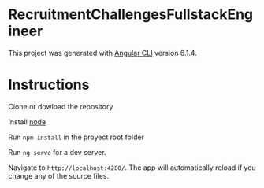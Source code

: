 # RecruitmentChallengesFullstackEngineer

This project was generated with [Angular CLI](https://github.com/angular/angular-cli) version 6.1.4.

# Instructions

Clone or dowload the repository

Install [node](https://nodejs.org/)

Run `npm install` in the proyect root folder

Run `ng serve` for a dev server.

Navigate to `http://localhost:4200/`. The app will automatically reload if you change any of the source files.
